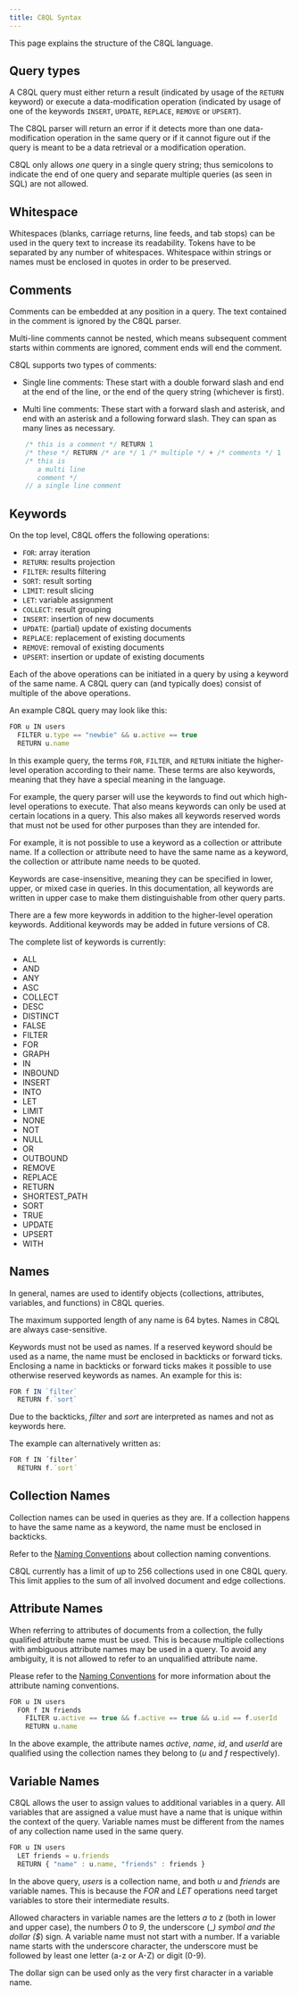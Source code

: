 ```yaml
---
title: C8QL Syntax
---
```


This page explains the structure of the C8QL language.

## Query types

A C8QL query must either return a result (indicated by usage of the `RETURN` keyword) or execute a data-modification operation (indicated by usage of one of the keywords `INSERT`, `UPDATE`, `REPLACE`, `REMOVE` or `UPSERT`).

The C8QL parser will return an error if it detects more than one data-modification operation in the same query or if it cannot figure out if the query is meant to be a data retrieval or a modification operation.

C8QL only allows _one_ query in a single query string; thus semicolons to indicate the end of one query and separate multiple queries (as seen in SQL) are not allowed.

## Whitespace

Whitespaces (blanks, carriage returns, line feeds, and tab stops) can be used in the query text to increase its readability. Tokens have to be separated by any number of whitespaces. Whitespace within strings or names must be enclosed in quotes in order to be preserved.

## Comments

Comments can be embedded at any position in a query. The text contained in the comment is ignored by the C8QL parser.

Multi-line comments cannot be nested, which means subsequent comment starts within comments are ignored, comment ends will end the comment.

C8QL supports two types of comments:

- Single line comments: These start with a double forward slash and end at the end of the line, or the end of the query string (whichever is first).

- Multi line comments: These start with a forward slash and asterisk, and end with an asterisk and a following forward slash. They can span as many lines as necessary.

```js
    /* this is a comment */ RETURN 1
    /* these */ RETURN /* are */ 1 /* multiple */ + /* comments */ 1
    /* this is
       a multi line
       comment */
    // a single line comment
```

## Keywords

On the top level, C8QL offers the following operations:

- `FOR`: array iteration
- `RETURN`: results projection
- `FILTER`: results filtering
- `SORT`: result sorting
- `LIMIT`: result slicing
- `LET`: variable assignment
- `COLLECT`: result grouping
- `INSERT`: insertion of new documents
- `UPDATE`: (partial) update of existing documents
- `REPLACE`: replacement of existing documents
- `REMOVE`: removal of existing documents
- `UPSERT`: insertion or update of existing documents

Each of the above operations can be initiated in a query by using a keyword of the same name. A C8QL query can (and typically does) consist of multiple of the above operations.

An example C8QL query may look like this:

```js
FOR u IN users
  FILTER u.type == "newbie" && u.active == true
  RETURN u.name
```

In this example query, the terms `FOR`, `FILTER`, and `RETURN` initiate the higher-level operation according to their name. These terms are also keywords, meaning that they have a special meaning in the language.

For example, the query parser will use the keywords to find out which high-level operations to execute. That also means keywords can only be used at certain locations in a query. This also makes all keywords reserved words that must not be used for other purposes than they are intended for.

For example, it is not possible to use a keyword as a collection or attribute name. If a collection or attribute need to have the same name as a keyword, the collection or attribute name needs to be quoted.

Keywords are case-insensitive, meaning they can be specified in lower, upper, or mixed case in queries. In this documentation, all keywords are written in upper case to make them distinguishable from other query parts.

There are a few more keywords in addition to the higher-level operation keywords. Additional keywords may be added in future versions of C8.

The complete list of keywords is currently:

- ALL
- AND
- ANY
- ASC
- COLLECT
- DESC
- DISTINCT
- FALSE
- FILTER
- FOR
- GRAPH
- IN
- INBOUND
- INSERT
- INTO
- LET
- LIMIT
- NONE
- NOT
- NULL
- OR
- OUTBOUND
- REMOVE
- REPLACE
- RETURN
- SHORTEST_PATH
- SORT
- TRUE
- UPDATE
- UPSERT
- WITH

## Names

In general, names are used to identify objects (collections, attributes, variables, and functions) in C8QL queries.

The maximum supported length of any name is 64 bytes. Names in C8QL are always case-sensitive.

Keywords must not be used as names. If a reserved keyword should be used as a name, the name must be enclosed in backticks or forward ticks. Enclosing a name in backticks or forward ticks makes it possible to use otherwise reserved keywords as names. An example for this is:

```js
FOR f IN `filter`
  RETURN f.`sort`
```

Due to the backticks, _filter_ and _sort_ are interpreted as names and not as keywords here.

The example can alternatively written as:

```js
FOR f IN ´filter´
  RETURN f.´sort´
```

## Collection Names

Collection names can be used in queries as they are. If a collection happens to have the same name as a keyword, the name must be enclosed in backticks.

Refer to the [Naming Conventions](../../references/naming-conventions) about collection naming conventions.

C8QL currently has a limit of up to 256 collections used in one C8QL query. This limit applies to the sum of all involved document and edge collections.

## Attribute Names

When referring to attributes of documents from a collection, the fully qualified attribute name must be used. This is because multiple collections with ambiguous attribute names may be used in a query.  To avoid any ambiguity, it is not allowed to refer to an unqualified attribute name.

Please refer to the [Naming Conventions](../../references/naming-conventions) for more information about the attribute naming conventions.

```js
FOR u IN users
  FOR f IN friends
    FILTER u.active == true && f.active == true && u.id == f.userId
    RETURN u.name
```

In the above example, the attribute names _active_, _name_, _id_, and _userId_ are qualified using the collection names they belong to (_u_ and _f_ respectively).

## Variable Names

C8QL allows the user to assign values to additional variables in a query.  All variables that are assigned a value must have a name that is unique within the context of the query. Variable names must be different from the names of any collection name used in the same query.

```js
FOR u IN users
  LET friends = u.friends
  RETURN { "name" : u.name, "friends" : friends }
```

In the above query, _users_ is a collection name, and both _u_ and _friends_ are variable names. This is because the _FOR_ and _LET_ operations need target variables to store their intermediate results.

Allowed characters in variable names are the letters _a_ to _z_ (both in lower and upper case), the numbers _0_ to _9_, the underscore (___) symbol and the dollar (_$_) sign. A variable name must not start with a number. If a variable name starts with the underscore character, the underscore must be followed by least one letter (a-z or A-Z) or digit (0-9).

The dollar sign can be used only as the very first character in a variable name.
